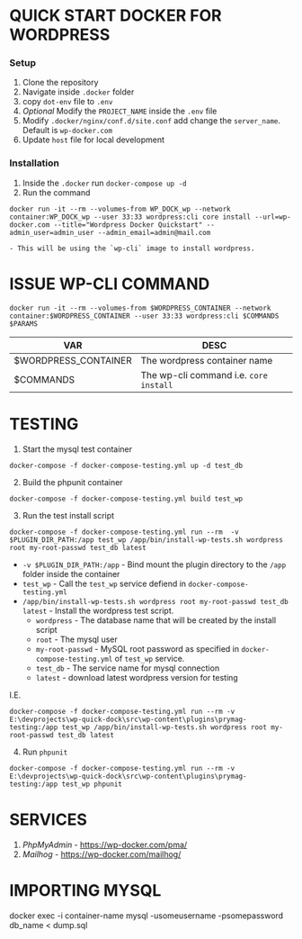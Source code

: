 # QUICK START DOCKER FOR WORDPRESS

### Setup
1. Clone the repository
2. Navigate inside `.docker` folder
3. copy `dot-env` file to `.env`
4. *Optional* Modify the `PROJECT_NAME` inside the `.env` file
6. Modify `.docker/nginx/conf.d/site.conf` add change the `server_name`. Default is `wp-docker.com`
7. Update `host` file for local development

### Installation

1. Inside the `.docker` run `docker-compose up -d`
2. Run the command
```
docker run -it --rm --volumes-from WP_DOCK_wp --network container:WP_DOCK_wp --user 33:33 wordpress:cli core install --url=wp-docker.com --title="Wordpress Docker Quickstart" --admin_user=admin_user --admin_email=admin@mail.com
```
    - This will be using the `wp-cli` image to install wordpress.

# ISSUE WP-CLI COMMAND
```
docker run -it --rm --volumes-from $WORDPRESS_CONTAINER --network container:$WORDPRESS_CONTAINER --user 33:33 wordpress:cli $COMMANDS $PARAMS
```

|VAR|DESC|
|-|-|
|$WORDPRESS_CONTAINER|The wordpress container name|
|$COMMANDS|The wp-cli command i.e. `core install`|

# TESTING

1. Start the mysql test container
```
docker-compose -f docker-compose-testing.yml up -d test_db
```

2. Build the phpunit container
```
docker-compose -f docker-compose-testing.yml build test_wp
```

3. Run the test install script
```
docker-compose -f docker-compose-testing.yml run --rm  -v $PLUGIN_DIR_PATH:/app test_wp /app/bin/install-wp-tests.sh wordpress root my-root-passwd test_db latest
```

- `-v $PLUGIN_DIR_PATH:/app` - Bind mount the plugin directory to the `/app` folder inside the container
- `test_wp` - Call the `test_wp` service defiend in `docker-compose-testing.yml`
- `/app/bin/install-wp-tests.sh wordpress root my-root-passwd test_db latest` - Install the wordpress test script.
    - `wordpress` - The database name that will be created by the install script
    - `root` - The mysql user
    - `my-root-passwd` - MySQL root password as specified in `docker-compose-testing.yml` of `test_wp` service.
    - `test_db` - The service name for mysql connection
    - `latest` - download latest wordpress version for testing

I.E.
```
docker-compose -f docker-compose-testing.yml run --rm -v E:\devprojects\wp-quick-dock\src\wp-content\plugins\prymag-testing:/app test_wp /app/bin/install-wp-tests.sh wordpress root my-root-passwd test_db latest
```

4. Run `phpunit`

```
docker-compose -f docker-compose-testing.yml run --rm -v E:\devprojects\wp-quick-dock\src\wp-content\plugins\prymag-testing:/app test_wp phpunit
```

# SERVICES

1. *PhpMyAdmin* - https://wp-docker.com/pma/
2. *Mailhog* - https://wp-docker.com/mailhog/

# IMPORTING MYSQL
docker exec -i container-name mysql -usomeusername -psomepassword db_name < dump.sql
